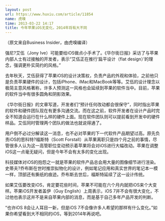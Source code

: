 ```yaml
---
layout: post
url: https://www.huxiu.com/article/11854
name: 虎嗅
time: 2013-03-22 14:17
title: 今年苹果iOS无变化，2014年将有大不同
---
```

（原文来自Business Insider，由虎嗅编译）

强尼?艾伍（Jony Ive）可能要给iOS做点小手术了。《华尔街日报》采访了与苹果内部人士有过接触的开发者，表示“艾伍正在推行‘扁平设计（flat design）’的理念，强调更朴实简约的风格。”

去年秋天，艾伍获得了苹果iOS的设计决策权，负责产品的外观和体验，之前他只是负责苹果硬件的设计，包括iPhone、iMac和MacBook等等。艾伍的设计理念以极简主意风格著称，许多人预测这一风格也会延续到苹果的软件当中。目前，苹果的软件当中有很多圆角和阴影效果。

《华尔街日报》的文章写道，开发者们“预计任何改动都会很保守”，同时指出苹果的软件和硬件团队现在有更多沟通交流。而在这之前，软件开发者在设计产品时完全不知道会运行在什么样的硬件上面。现在软件团队则可以提前看到开发中的硬件样品。艾伍同时管理两个团队的做法也就说得通了。

用户倒不必过分解读这一消息，也不必对苹果的下一代软件产品期望过高。原先负责iOS的思科特?福斯特（Scott Forstall）从苹果离职只是四个月之前的事情，尽管很多人认为这一高管职位变动预示着苹果将会对iOS进行大幅改动。苹果在调整iOS这一点毫无疑问，但是今年不会有太多的变化出现。

科技媒体对iOS的抱怨之一就是苹果的软件产品总会用大量的图像细节进行渲染。史蒂夫?乔布斯在世时推崇拟物化的设计，例如笔记应用和真实世界的笔记本一模一样，顶部还有撕纸的痕迹。乔布斯去世后，福斯特延续了这一设计传统。

如果艾伍要改变iOS，肯定要花些时间，苹果不可能在六个月内就把iOS来个大变样。苹果iOS开发者盖伊（Guy English）上周表示，iOS 7并不会有很大变化，不过他也表示这并不是来自苹果内部的消息，而是基于自己多年产品开发的判断。

“也许iOS 8会让人耳目一新，但是iOS 7不会像许多人希望的那样有什么变化。”如果你希望看到大不相同的iOS，等到2014年再说吧。

